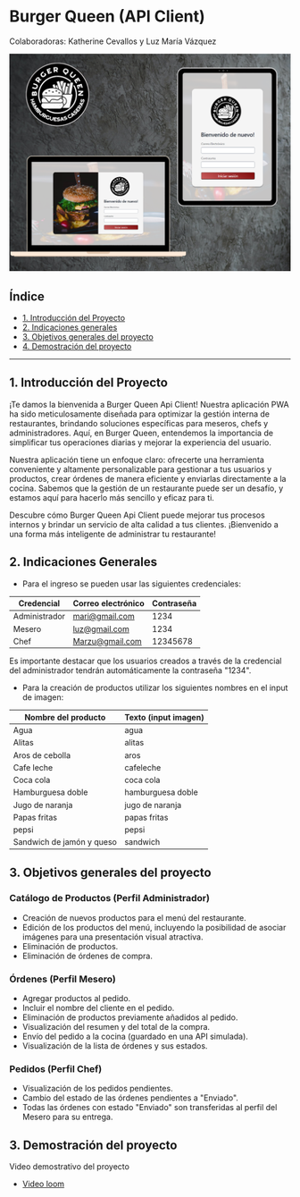 # Burger Queen (API Client)

Colaboradoras: Katherine Cevallos y Luz María Vázquez

<img src="./public/Imagen-readme.png">

## Índice

* [1. Introducción del Proyecto](#1-introducción-del-proyecto)
* [2. Indicaciones generales](#2-indicaciones-generales)
* [3. Objetivos generales del proyecto](#3-objetivos-de-generales-del-proyecto)
* [4. Demostración del proyecto](#4-demostración-del-proyecto)



***

## 1. Introducción del Proyecto


¡Te damos la bienvenida a Burger Queen Api Client! Nuestra aplicación PWA ha sido meticulosamente diseñada para optimizar la gestión interna de restaurantes, brindando soluciones específicas para meseros, chefs y administradores. Aquí, en Burger Queen, entendemos la importancia de simplificar tus operaciones diarias y mejorar la experiencia del usuario.

Nuestra aplicación tiene un enfoque claro: ofrecerte una herramienta conveniente y altamente personalizable para gestionar a tus usuarios y productos, crear órdenes de manera eficiente y enviarlas directamente a la cocina. Sabemos que la gestión de un restaurante puede ser un desafío, y estamos aquí para hacerlo más sencillo y eficaz para ti.

Descubre cómo Burger Queen Api Client puede mejorar tus procesos internos y brindar un servicio de alta calidad a tus clientes. ¡Bienvenido a una forma más inteligente de administrar tu restaurante!

## 2. Indicaciones Generales
 
- Para el ingreso se pueden usar las siguientes credenciales: 

| Credencial |Correo electrónico| Contraseña |
|---------------------------------|------------------|------------|
| Administrador |  mari@gmail.com  | 1234
| Mesero        | luz@gmail.com | 1234
| Chef          | Marzu@gmail.com | 12345678

Es importante destacar que los usuarios creados a través de la credencial del administrador tendrán automáticamente la contraseña "1234".

- Para la creación de productos utilizar los siguientes nombres en el input de imagen: 

| Nombre del producto | Texto (input imagen)
|---------------------|------------------|
| Agua | agua 
| Alitas | alitas
| Aros de cebolla | aros 
| Cafe leche | cafeleche
| Coca cola | coca cola
| Hamburguesa doble | hamburguesa doble    
| Jugo de naranja | jugo de naranja 
| Papas fritas | papas fritas  
| pepsi | pepsi 
| Sandwich de jamón y queso | sandwich

## 3. Objetivos generales del proyecto


### Catálogo de Productos (Perfil Administrador)
- Creación de nuevos productos para el menú del restaurante.
- Edición de los productos del menú, incluyendo la posibilidad de asociar imágenes para una presentación visual atractiva.
- Eliminación de productos.
- Eliminación de órdenes de compra.

### Órdenes (Perfil Mesero)
- Agregar productos al pedido.
- Incluir el nombre del cliente en el pedido.
- Eliminación de productos previamente añadidos al pedido.
- Visualización del resumen y del total de la compra.
- Envío del pedido a la cocina (guardado en una API simulada).
- Visualización de la lista de órdenes y sus estados.

### Pedidos (Perfil Chef)
- Visualización de los pedidos pendientes.
- Cambio del estado de las órdenes pendientes a "Enviado".
- Todas las órdenes con estado "Enviado" son transferidas al perfil del Mesero para su entrega.

## 3. Demostración del proyecto

Video demostrativo del proyecto 

- [Video loom](https://www.loom.com/share/e9eb80a350814b738664c38c0246701e?sid=6718cb51-c66e-419f-bae0-55c563988881)


